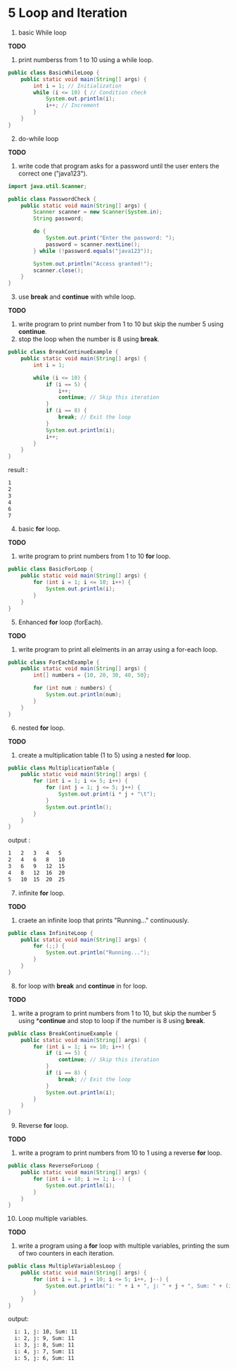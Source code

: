 # 5 Loop and Iteration    

1. basic While loop    

**TODO**  
  1. print numberss from 1 to 10 using a while loop.   

```java 
public class BasicWhileLoop {
    public static void main(String[] args) {
        int i = 1; // Initialization
        while (i <= 10) { // Condition check
            System.out.println(i);
            i++; // Increment
        }
    }
}
```

2. do-while loop   

**TODO**  
  1. write code that program asks for a password until the user enters the correct one ("java123").   

```java 
import java.util.Scanner;

public class PasswordCheck {
    public static void main(String[] args) {
        Scanner scanner = new Scanner(System.in);
        String password;

        do {
            System.out.print("Enter the password: ");
            password = scanner.nextLine();
        } while (!password.equals("java123"));

        System.out.println("Access granted!");
        scanner.close();
    }
}
```

3. use **break** and **continue** with while loop.   

**TODO**    
  1. write program to print number from 1 to 10 but skip the number 5 using **continue**.    
  2. stop the loop when the number is 8 using **break**.  

```java 
public class BreakContinueExample {
    public static void main(String[] args) {
        int i = 1;

        while (i <= 10) {
            if (i == 5) {
                i++;
                continue; // Skip this iteration
            }
            if (i == 8) {
                break; // Exit the loop
            }
            System.out.println(i);
            i++;
        }
    }
}
```

result :   
```bash 
1  
2  
3  
4  
6  
7
```

4. basic **for** loop.   

**TODO**  
  1. write program to print numbers from 1 to 10 **for** loop.   

```java  
public class BasicForLoop {
    public static void main(String[] args) {
        for (int i = 1; i <= 10; i++) {
            System.out.println(i);
        }
    }
}
```

5. Enhanced **for** loop (forEach).   


**TODO**  
  1. write program to print all elelments in an array using a for-each loop.    

```java 
public class ForEachExample {
    public static void main(String[] args) {
        int[] numbers = {10, 20, 30, 40, 50};

        for (int num : numbers) {
            System.out.println(num);
        }
    }
}
```

6. nested **for** loop.   

**TODO**  
  1. create a multiplication table (1 to 5) using a nested **for** loop.       

```java 
public class MultiplicationTable {
    public static void main(String[] args) {
        for (int i = 1; i <= 5; i++) {
            for (int j = 1; j <= 5; j++) {
                System.out.print(i * j + "\t");
            }
            System.out.println();
        }
    }
}
```

output :   
```bash 
1   2   3   4   5  
2   4   6   8   10  
3   6   9   12  15  
4   8   12  16  20  
5   10  15  20  25  
```

7. infinite **for** loop.   

**TODO**  
  1. craete an infinite loop that prints "Running..." continuously.    

```java 
public class InfiniteLoop {
    public static void main(String[] args) {
        for (;;) {
            System.out.println("Running...");
        }
    }
}
```

8. for loop with **break** and **continue** in for loop.   

**TODO**  
  1. write a program to print numbers from 1 to 10, but skip the number 5 using ***continue** and stop to loop if the number is 8 using **break**.    

```java 
public class BreakContinueExample {
    public static void main(String[] args) {
        for (int i = 1; i <= 10; i++) {
            if (i == 5) {
                continue; // Skip this iteration
            }
            if (i == 8) {
                break; // Exit the loop
            }
            System.out.println(i);
        }
    }
}
```

9. Reverse **for** loop.   

**TODO**  
  1. write a program to print numbers from 10 to 1 using a reverse **for** loop.    

```java 
public class ReverseForLoop {
    public static void main(String[] args) {
        for (int i = 10; i >= 1; i--) {
            System.out.println(i);
        }
    }
}
```

10. Loop multiple variables.   

**TODO**  
  1. write a program using a **for** loop with multiple variables, printing the sum of two counters in each iteration.   

```java 
public class MultipleVariablesLoop {
    public static void main(String[] args) {
        for (int i = 1, j = 10; i <= 5; i++, j--) {
            System.out.println("i: " + i + ", j: " + j + ", Sum: " + (i + j));
        }
    }
}
```

  output:  
  ```bash 
    i: 1, j: 10, Sum: 11  
    i: 2, j: 9, Sum: 11  
    i: 3, j: 8, Sum: 11  
    i: 4, j: 7, Sum: 11  
    i: 5, j: 6, Sum: 11
  ```
